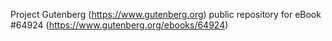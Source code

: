 Project Gutenberg (https://www.gutenberg.org) public repository for
eBook #64924 (https://www.gutenberg.org/ebooks/64924)
